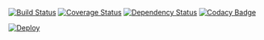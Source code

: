 [![Build Status](https://travis-ci.org/avalax/tdd_filmdb.svg?branch=master)](https://travis-ci.org/avalax/tdd_filmdb) [![Coverage Status](https://coveralls.io/repos/github/avalax/tdd_filmdb/badge.svg)](https://coveralls.io/github/avalax/tdd_filmdb) [![Dependency Status](https://www.versioneye.com/user/projects/5986ec01368b08001029af47/badge.svg?style=flat-square)](https://www.versioneye.com/user/projects/5986ec01368b08001029af47) [![Codacy Badge](https://api.codacy.com/project/badge/Grade/afd19fa1967f4dbfa7e43aadb2bb46bb)](https://www.codacy.com/app/avalax/tdd_filmdb?utm_source=github.com&amp;utm_medium=referral&amp;utm_content=avalax/tdd_filmdb&amp;utm_campaign=Badge_Grade)

[![Deploy](https://www.herokucdn.com/deploy/button.svg)](https://tdd-filmdb.herokuapp.com/)